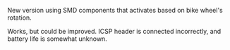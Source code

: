 New version using SMD components that activates based on bike wheel's rotation.

Works, but could be improved. ICSP header is connected incorrectly, and battery life is somewhat unknown.
